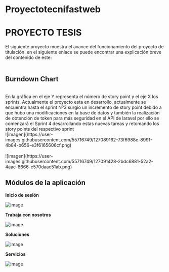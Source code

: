 # Proyectotecnifastweb
<h1><b>PROYECTO TESIS</b></h1>
El siguiente proyecto muestra el avance del funcionamiento del proyecto de titulación. en el siguiente enlace se puede encontrar una explicación breve del contenido de este:
<br>
<br>
<h2><b>Burndown Chart</b></h2>
<br>
En la gráfica en el eje Y representa el número de story point y el eje X los sprints. 
Actualmente el proyecto esta en desarrollo, actualmente se encuentra hasta el sprint Nº3 surgio un incremento de story point debido a que hubo una modificaciones en la base de datos y también la realización de obtención de token para más seguridad en el API de laravel por ello se comenzará el Sprint 4 desarrollando estas nuevas tareas y retomando los story points del respectivo sprint
<br>
![imagen](https://user-images.githubusercontent.com/55716749/127089162-73f6988e-8991-4b84-b656-e3f6165606cf.png)
<br>
<br>
![imagen](https://user-images.githubusercontent.com/55716749/127091428-2bdc6881-52a2-4aac-8666-c570daac51ab.png)

<h2><b>Módulos de la aplicación</b></h2>

<b>Inicio de sesión</b>

![image](https://user-images.githubusercontent.com/67065421/127094675-1baf6cd8-3d50-44da-ae98-8ba393cecd33.png)

<b>Trabaja con nosotros</b>

![image](https://user-images.githubusercontent.com/67065421/127095369-ac27a6c6-d347-489f-b5a5-9d88c4f7bf52.png)

<b>Soluciones</b>

![image](https://user-images.githubusercontent.com/67065421/127095664-0143ca78-39df-43e6-ba03-8e30e2d9f047.png)

<b>Servicios</b>

![image](https://user-images.githubusercontent.com/67065421/127095685-eb9e52ea-7abd-46a8-8683-e51f645d2b79.png)







